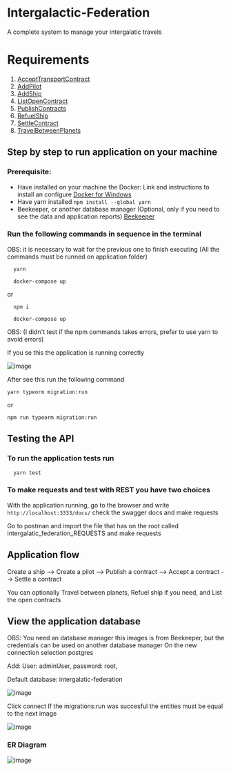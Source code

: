 # Intergalactic-Federation
A complete system to manage your intergalatic travels

# Requirements
1. [AcceptTransportContract](./requirements/acceptTransportContract.md)
2. [AddPilot](./requirements/addPilot.md)
3. [AddShip](./requirements/addShip.md)
4. [ListOpenContract](./requirements/listOpenContracts.md)
5. [PublishContracts](./requirements/publishContract.md)
6. [RefuelShip](./requirements/refuelShip.md)
7. [SettleContract](./requirements/settleContract.md)
8. [TravelBetweenPlanets](./requirements/travelBetweenPlanets.md)

## Step by step to run application on your machine
### Prerequisite:
  * Have installed on your machine the Docker: Link and instructions to install an configure [Docker for Windows](https://docs.docker.com/desktop/windows/install/)
  * Have yarn installed `npm install --global yarn`
  * Beekeeper, or another database manager (Optional, only if you need to see the data and application reports) [Beekeeper](https://www.beekeeperstudio.io/)

### Run the following commands in sequence in the terminal 
OBS: it is necessary to wait for the previous one to finish executing (All the commands must be runned on application folder)

```shell
  yarn
  
  docker-compose up
```
or

```shell
  npm i
  
  docker-compose up
``` 
OBS: (I didn't test if the npm commands takes errors, prefer to use yarn to avoid errors)

If you se this the application is running correctly

![image](https://user-images.githubusercontent.com/50158294/160213579-986df38b-27e1-483a-97bf-634ff3b17f73.png)

After see this run the following command

`yarn typeorm migration:run`

or

`npm run typeorm migration:run`

## Testing the API
### To run the application tests run
```shell
  yarn test
```

### To make requests and test with REST you have two choices
With the application running, go to the browser and write `http://localhost:3333/docs/` check the swagger docs and make requests

Go to postman and import the file that has on the root called intergalatic_federation_REQUESTS and make requests

## Application flow
Create a ship --> Create a pilot --> Publish a contract --> Accept a contract --> Settle a contract

You can optionally Travel between planets, Refuel ship if you need, and List the open contracts

## View the application database
OBS: You need an database manager this images is from Beekeeper, but the credentials can be used on another database manager
On the new connection selection postgres

Add:
User: adminUser, 
password: root, 

Default database: intergalatic-federation

![image](https://user-images.githubusercontent.com/50158294/160209498-621fbc07-b167-4c6a-aba6-6d4031c52e29.png)

Click connect
If the migrations:run was succesful the entities must be equal to the next image

![image](https://user-images.githubusercontent.com/50158294/160209732-708de984-0a67-4de5-ac3c-b08724b622ad.png)

### ER Diagram

![image](https://user-images.githubusercontent.com/50158294/160210581-9f99b12e-2871-413c-aad0-a662b6de6387.png)

